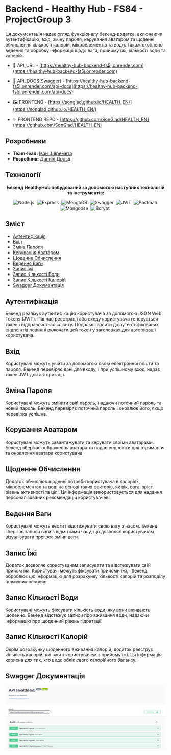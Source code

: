# Backend - Healthy Hub - FS84 - ProjectGroup 3

Ця документація надає огляд функціоналу бекенд-додатка, включаючи аутентифікацію, вхід, зміну пароля, керування аватаром та щоденні обчислення кількості калорій, мікроелементів та води. Також охоплено ведення та обробку інформації щодо ваги, прийому їжі, кількості води та калорій.

- 🔗 API_URL - [https://healthy-hub-backend-fs5j.onrender.com](https://healthy-hub-backend-fs5j.onrender.com)
- 📄 API_DOCS(Swagger) - [https://healthy-hub-backend-fs5j.onrender.com/api-docs](https://healthy-hub-backend-fs5j.onrender.com/api-docs)

- 🖼️ FRONTEND - [https://songlad.github.io/HEALTH_EN/](https://songlad.github.io/HEALTH_EN/)
- ✨ FRONTEND REPO - [https://github.com/SonGlad/HEALTH_EN](https://github.com/SonGlad/HEALTH_EN)

## Розробники

- **Team-lead:** [Іван Шеремета](https://github.com/Sheremeta-Ivan)
- **Розробник:** [Даниїл Дрозд](https://github.com/DaniilDrozd)

## Технології

<p align="center">
  <b>Бекенд HealthyHub побудований за допомогою наступних технологій та інструментів:</b>
</p>
<p align="center">
  <img alt="Node.js" src="https://img.shields.io/badge/node.js-6DA55F?style=for-the-badge&logo=node.js&logoColor=white">&nbsp;
  <img alt="Express" src="https://img.shields.io/badge/Express-%23404d59.svg?style=for-the-badge&logo=express&logoColor=white">&nbsp;
  <img alt="MongoDB" src="https://img.shields.io/badge/MongoDB-%234ea94b.svg?style=for-the-badge&logo=mongodb&logoColor=white">&nbsp;
  <img alt="Swagger" src="https://img.shields.io/badge/Swagger-%2385EA2D.svg?style=for-the-badge&logo=swagger&logoColor=white">&nbsp;
  <img alt="JWT" src="https://img.shields.io/badge/JWT-%23000000.svg?style=for-the-badge&logo=json-web-tokens&logoColor=white">&nbsp;
  <img alt="Postman" src="https://img.shields.io/badge/Postman-%23FF6C37.svg?style=for-the-badge&logo=postman&logoColor=white">&nbsp;
  <img alt="Mongoose" src="https://img.shields.io/badge/Mongoose-%23880000.svg?style=for-the-badge&logo=mongoose&logoColor=white">&nbsp;
  <img alt="Bcrypt" src="https://img.shields.io/badge/Bcrypt-%23FF6C37.svg?style=for-the-badge&logo=bcrypt&logoColor=white">&nbsp;
</p>

## Зміст

- [Аутентифікація](#аутентифікація)
- [Вхід](#вхід)
- [Зміна Пароля](#зміна-пароля)
- [Керування Аватаром](#керування-аватаром)
- [Щоденне Обчислення](#щоденне-обчислення)
- [Ведення Ваги](#ведення-ваги)
- [Запис Їжі](#запис-їжі)
- [Запис Кількості Води](#запис-кількості-води)
- [Запис Кількості Калорій](#запис-кількості-калорій)
- [Swagger Документація](#swagger-документація)

## Аутентифікація

Бекенд реалізує аутентифікацію користувача за допомогою JSON Web Tokens (JWT). Під час реєстрації або входу користувача генерується токен і відправляється клієнту. Подальші запити до аутентифікованих ендпоінтів повинні включати цей токен у заголовках для авторизації користувача.

## Вхід

Користувачі можуть увійти за допомогою своєї електронної пошти та пароля. Бекенд перевіряє дані для входу, і при успішному вході надає токен JWT для авторизації.

## Зміна Пароля

Користувачі можуть змінити свій пароль, надаючи поточний пароль та новий пароль. Бекенд перевіряє поточний пароль і оновлює його, якщо перевірка успішна.

## Керування Аватаром

Користувачі можуть завантажувати та керувати своїми аватарами. Бекенд зберігає зображення аватара та надає ендпоінти для отримання та оновлення аватара користувача.

## Щоденне Обчислення

Додаток обчислює щоденні потреби користувача в калоріях, мікроелементах та воді на основі таких факторів, як вік, вага, зріст, рівень активності та цілі. Ця інформація використовується для надання персоналізованих рекомендацій користувачеві.

## Ведення Ваги

Користувачі можуть вести і відстежувати свою вагу з часом. Бекенд зберігає записи ваги з відмітками часу, що дозволяє користувачам візуалізувати прогрес зміни ваги.

## Запис Їжі

Додаток дозволяє користувачам записувати та відстежувати свій прийом їжі. Користувачі можуть фіксувати прийоми їжі, і бекенд оброблює цю інформацію для розрахунку кількості калорій та розподілу поживних речовин.

## Запис Кількості Води

Користувачі можуть фіксувати кількість води, яку вони вживають щоденно. Бекенд відстежує записи про вживання води, надаючи інформацію про щоденний рівень гідратації.

## Запис Кількості Калорій

Окрім розрахунку щоденного вживання калорій, додаток реєструє кількість калорій, які вжиті користувачем з прийому їжі. Ця інформація корисна для тих, хто веде облік свого калорійного балансу.

## Swagger Документація

![Preview](./assets/swagger.png)
